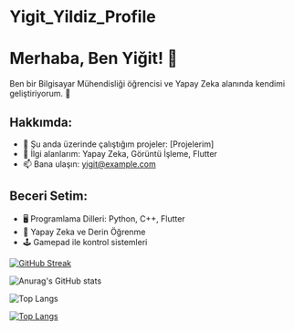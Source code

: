 # Yigit_Yildiz_Profile


# Merhaba, Ben Yiğit! 👋

Ben bir Bilgisayar Mühendisliği öğrencisi ve Yapay Zeka alanında kendimi geliştiriyorum. 🧠

## Hakkımda:
- 🔭 Şu anda üzerinde çalıştığım projeler: [Projelerim]
- 🌱 İlgi alanlarım: Yapay Zeka, Görüntü İşleme, Flutter
- 📫 Bana ulaşın: yigit@example.com

## Beceri Setim:
- 🖥️ Programlama Dilleri: Python, C++, Flutter
- 🤖 Yapay Zeka ve Derin Öğrenme
- 🕹️ Gamepad ile kontrol sistemleri

[![GitHub Streak](https://streak-stats.demolab.com/?user=Yigityld)](https://git.io/streak-stats)


![Anurag's GitHub stats](https://github-readme-stats.vercel.app/api?username=Yigityld&show_icons=true)


![Top Langs](https://github-readme-stats.vercel.app/api/top-langs/?username=Yigityld&hide_progress=true)

[![Top Langs](https://github-readme-stats.vercel.app/api/top-langs/?username=Yigityld&layout=pie)](https://github.com/anuraghazra/github-readme-stats)
